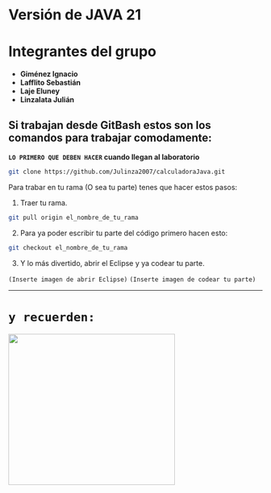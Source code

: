 # Versión de JAVA 21

# Integrantes del grupo

* **Giménez Ignacio**
* **Lafflito Sebastián**
* **Laje Eluney**
* **Linzalata Julián**

## Si trabajan desde GitBash estos son los comandos para trabajar comodamente:

<strong>`LO PRIMERO QUE DEBEN HACER` cuando llegan al laboratorio</strong>
```bash
git clone https://github.com/Julinza2007/calculadoraJava.git
```

Para trabar en tu rama (O sea tu parte) tenes que hacer estos pasos:

1) Traer tu rama.
```bash
git pull origin el_nombre_de_tu_rama
```

2) Para ya poder escribir tu parte del código primero hacen esto:
```bash
git checkout el_nombre_de_tu_rama
```

3) Y lo más divertido, abrir el Eclipse y ya codear tu parte.
   
`(Inserte imagen de abrir Eclipse)`
`(Inserte imagen de codear tu parte)`

---
# `y recuerden:`
<img src="https://i.redd.it/xegl81xwl8w81.jpg" width="330px" height="300px">
